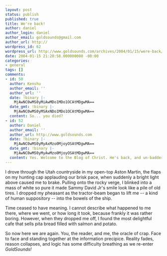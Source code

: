 ```yaml
---
layout: post
status: publish
published: true
title: We're back!
author: daniel
author_login: daniel
author_email: goldsounds@gmail.com
author_url: http://
wordpress_id: 62
wordpress_url: http://www.goldsounds.com/archives/2004/01/15/were-back/
date: 2004-01-15 21:28:58.000000000 -08:00
categories:
- general
tags: []
comments:
- id: 50
  author: Kenshu
  author_email: ''
  author_url: ''
  date: !binary |-
    MjAwNC0wMS0yMiAwMDo1MDo1OCAtMDgwMA==
  date_gmt: !binary |-
    MjAwNC0wMS0yMSAxNDo1MDo1OCAtMDgwMA==
  content: So... you died?
- id: 52
  author: Daniel
  author_email: ''
  author_url: http://www.goldsounds.com
  date: !binary |-
    MjAwNC0wMS0yMyAxMzo0MjoyOSAtMDgwMA==
  date_gmt: !binary |-
    MjAwNC0wMS0yMyAwMzo0MjoyOSAtMDgwMA==
  content: Yes. Welcome to the Blog of Christ. He's back, and un-badder than ever!
---
```

I drove through the Utah countryside in my open-top Aston Martin, the flaps on my hunting cap applauding our brisk pace, when suddenly a bright light above caused me to brake. Pulling onto the rocky verge, I blinked into a mass of white so pure it made Sammy David Jr's smile look like a pile of old tires. I dropped my pheasant as the tractor-beam began to lift me -- a kind of human suppository -- into the bowels of the ship.

Time ceased to have meaning. I cannot describe what happened to me there, where we went, or how long it took, because frankly it was rather boring. However, when they dropped me off, I found the most delightful cafe that sells pita bread filled with salmon and potato.

So now here we are again. You, the reader, and me, the oracle of crap. Face to face and standing together at the information precipice. Reality fades, reason collapses, and logic has some difficulty breathing as we re-enter <em>GoldSounds!</em>
